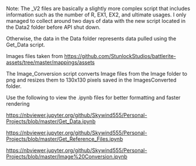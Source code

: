 Note: The _V2 files are basically a slightly more complex script that includes information such as the number of R, EX1, EX2, and ultimate usages. I only managed to collect around two days of data with the new script located in the Data2 folder before API shut down. 

Otherwise, the data in the Data folder represents data pulled using the Get_Data script.

Images files taken from https://github.com/StunlockStudios/battlerite-assets/tree/master/mappings/assets

The Image_Conversion script converts Image files from the Image folder to png and resizes them to 130x130 pixels saved in the ImagesConverted folder.

Use the following to view the .ipynb files for better formatting and faster rendering

https://nbviewer.jupyter.org/github/Skywind555/Personal-Projects/blob/master/Get_Data.ipynb

https://nbviewer.jupyter.org/github/Skywind555/Personal-Projects/blob/master/Get_Reference_Files.ipynb

https://nbviewer.jupyter.org/github/Skywind555/Personal-Projects/blob/master/Image%20Conversion.ipynb
